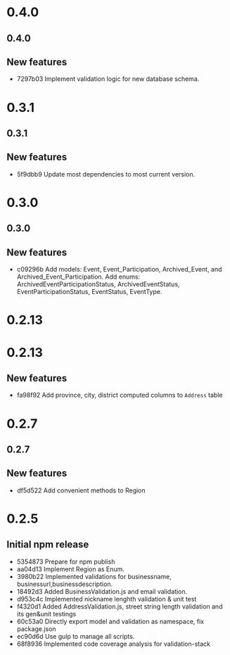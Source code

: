 # 0.4.0
## 0.4.0

New features
------------
- 7297b03 Implement validation logic for new database schema.

# 0.3.1
## 0.3.1

New features
------------
- 5f9dbb9 Update most dependencies to most current version.

# 0.3.0
## 0.3.0

New features
------------
- c09296b Add models: Event, Event_Participation, Archived_Event, and Archived_Event_Participation. Add enums: ArchivedEventParticipationStatus, ArchivedEventStatus, EventParticipationStatus, EventStatus, EventType.

# 0.2.13
# 0.2.13
New features
------------
- fa98f92 Add province, city, district computed columns to `Address` table

# 0.2.7
## 0.2.7

New features
------------
- df5d522 Add convenient methods to Region


# 0.2.5
## Initial npm release

- 5354873 Prepare for npm publish
- aa04d13 Implement Region as Enum.
- 3980b22 Implemented validations for businessname, businessurl,businessdescription.
- 18492d3 Added BusinessValidation.js and email validation.
- d953c4c Implemented nickname lenghth validation & unit test
- f4320d1 Added AddressValidation.js, street string length validation and its gen&unit testings
- 60c53a0 Directly export model and validation as namespace, fix package.json
- ec90d6d Use gulp to manage all scripts.
- 68f8936 Implemented code coverage analysis for validation-stack
